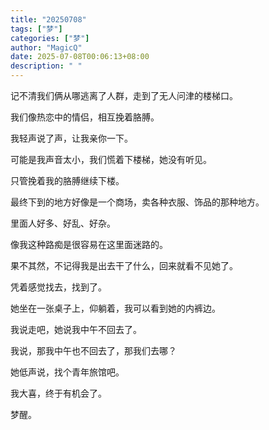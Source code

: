 ```yaml
---
title: "20250708"
tags: ["梦"]
categories: ["梦"]
author: "MagicQ"
date: 2025-07-08T00:06:13+08:00
description: " "
---
```


记不清我们俩从哪逃离了人群，走到了无人问津的楼梯口。

我们像热恋中的情侣，相互挽着胳膊。

我轻声说了声，让我亲你一下。

可能是我声音太小，我们慌着下楼梯，她没有听见。

只管挽着我的胳膊继续下楼。

最终下到的地方好像是一个商场，卖各种衣服、饰品的那种地方。

里面人好多、好乱、好杂。

像我这种路痴是很容易在这里面迷路的。

果不其然，不记得我是出去干了什么，回来就看不见她了。

凭着感觉找去，找到了。

她坐在一张桌子上，仰躺着，我可以看到她的内裤边。

我说走吧，她说我中午不回去了。

我说，那我中午也不回去了，那我们去哪？

她低声说，找个青年旅馆吧。

我大喜，终于有机会了。

梦醒。
